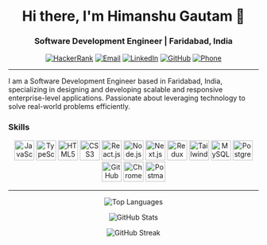 <h1 align="center">Hi there, I'm Himanshu Gautam 👋</h1>
<h3 align="center">Software Development Engineer | Faridabad, India</h3>

<p align="center">
  <a href="https://www.hackerrank.com/profile/himanshugautam91"><img src="https://img.shields.io/badge/HackerRank-Himanshu%20Gautam-%2363A3FF" alt="HackerRank"></a>
  <a href="mailto:himanshugautam9787@gmail.com"><img src="https://img.shields.io/badge/Email-himanshugautam9787%40gmail.com-%23D14836" alt="Email"></a>
  <a href="https://www.linkedin.com/in/himanshu-gautam-665448146/"><img src="https://img.shields.io/badge/LinkedIn-Himanshu%20Gautam-%230A66C2" alt="LinkedIn"></a>
  <a href="https://github.com/Gautam-Himanshu"><img src="https://img.shields.io/badge/GitHub-Gautam--Himanshu-%23181717" alt="GitHub"></a>
  <a href="tel:+919958055434"><img src="https://img.shields.io/badge/Phone-%2B919958055434-%230078D7" alt="Phone"></a>
</p>

---

I am a Software Development Engineer based in Faridabad, India, specializing in designing and developing scalable and responsive enterprise-level applications. Passionate about leveraging technology to solve real-world problems efficiently.

### Skills

<p align="center">
  <img src="https://cdn.jsdelivr.net/gh/devicons/devicon/icons/javascript/javascript-original.svg" alt="JavaScript" width="40" height="40"/>
  <img src="https://cdn.jsdelivr.net/gh/devicons/devicon/icons/typescript/typescript-original.svg" alt="TypeScript" width="40" height="40"/>
  <img src="https://cdn.jsdelivr.net/gh/devicons/devicon/icons/html5/html5-original.svg" alt="HTML5" width="40" height="40"/>
  <img src="https://cdn.jsdelivr.net/gh/devicons/devicon/icons/css3/css3-original.svg" alt="CSS3" width="40" height="40"/>
  <img src="https://cdn.jsdelivr.net/gh/devicons/devicon/icons/react/react-original.svg" alt="React.js" width="40" height="40"/>
  <img src="https://cdn.jsdelivr.net/gh/devicons/devicon/icons/nodejs/nodejs-original.svg" alt="Node.js" width="40" height="40"/>
  <img src="https://cdn.jsdelivr.net/gh/devicons/devicon/icons/nextjs/nextjs-original.svg" alt="Next.js" width="40" height="40"/>
  <img src="https://cdn.jsdelivr.net/gh/devicons/devicon/icons/redux/redux-original.svg" alt="Redux" width="40" height="40"/>
  <img src="https://cdn.jsdelivr.net/gh/devicons/devicon/icons/tailwindcss/tailwindcss-original.svg" alt="Tailwind CSS" width="40" height="40"/>
  <img src="https://cdn.jsdelivr.net/gh/devicons/devicon/icons/mysql/mysql-original.svg" alt="MySQL" width="40" height="40"/>
  <img src="https://cdn.jsdelivr.net/gh/devicons/devicon/icons/postgresql/postgresql-original.svg" alt="PostgreSQL" width="40" height="40"/>
  <img src="https://cdn.jsdelivr.net/gh/devicons/devicon/icons/github/github-original.svg" alt="GitHub" width="40" height="40"/>
  <img src="https://cdn.jsdelivr.net/gh/devicons/devicon/icons/chrome/chrome-original.svg" alt="Chrome DevTools" width="40" height="40"/>
  <img src="https://cdn.jsdelivr.net/gh/devicons/devicon/icons/postman/postman-original.svg" alt="Postman" width="40" height="40"/>
</p>

---

<p align="center">
  <img src="https://github-readme-stats.vercel.app/api/top-langs/?username=Gautam-Himanshu&layout=compact&theme=dark" alt="Top Languages" />
</p>

<p align="center">
  <img src="https://github-readme-stats.vercel.app/api?username=Gautam-Himanshu&show_icons=true&count_private=true&theme=dark" alt="GitHub Stats" />
</p>

<p align="center">
  <img src="https://github-readme-streak-stats.herokuapp.com/?user=Gautam-Himanshu&theme=dark" alt="GitHub Streak" />
</p>

